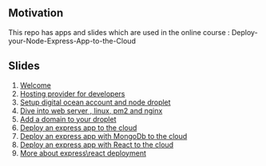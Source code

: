 <h2>Motivation</h2>
This repo has apps and slides which are used in the online course : Deploy-your-Node-Express-App-to-the-Cloud

<h2>Slides</h2>
<ol>
    <li><a href="https://docs.google.com/presentation/d/12qGKrhmmR7_aiktVhBS6EKkLTNfho2r3smm9GT-FqZo/edit?usp=sharing">Welcome</a></li>
    <li><a href="https://docs.google.com/presentation/d/1CV3_KzJflX_KRhfwnnNhUMZ2GB-iHhYA7oj07IsPYrM/edit?usp=sharing">Hosting provider for developers</a></li>
    <li><a href="https://docs.google.com/presentation/d/126qm3PoIDpZa8einWCsmi-y53dDHr0OUCq-e95ytNFs/edit?usp=sharing">Setup digital ocean account and node droplet</a></li>
    <li><a href="https://docs.google.com/presentation/d/1WC8r3u8j_p5xT4cIAlVP3fqJk6ljr_Lm0wcRnJyZZeQ/edit?usp=sharing">Dive into web server , linux, pm2 and nginx</a></li>
    <li><a href="https://docs.google.com/presentation/d/1chpHZRegfYOal0Ky1i2qHSFs57M3h5O6ILqRoyrZfMI/edit?usp=sharing">Add a domain to your droplet</a></li>
    <li><a href="https://docs.google.com/presentation/d/1e1SZrvYJGPrrfKIM4UJ3iT1umbh6bjhU4Z54cTJw8HE/edit?usp=sharing">Deploy an express app to the cloud</a></li>
    <li><a href="https://docs.google.com/presentation/d/1OvHMBROUaD4gDKLVkTcv0uTaG4fZoqeIjNpuec0TUZQ/edit?usp=sharing">Deploy an express app with MongoDb to the cloud </a></li>
    <li><a href="https://docs.google.com/presentation/d/1zjKXnn8vPyqNdFpx-gYzHCr_YobjaOaeBpcb5SH6GBU/edit?usp=sharing">Deploy an express app with React to the cloud    </a></li>
    <li><a href="https://docs.google.com/presentation/d/1zjKXnn8vPyqNdFpx-gYzHCr_YobjaOaeBpcb5SH6GBU/edit?usp=sharing">More about express\react deployment</a></li>
</ol>
